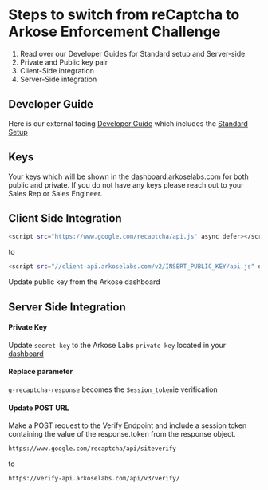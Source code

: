 # Steps to switch from reCaptcha to Arkose Enforcement Challenge

1. Read over our Developer Guides for Standard setup and Server-side 
2. Private and Public key pair
3. Client-Side integration
4. Server-Side integration

## Developer Guide
Here is our external facing [Developer Guide](https://arkoselabs.atlassian.net/wiki/spaces/DG/overview) which includes the [Standard Setup](https://arkoselabs.atlassian.net/wiki/spaces/DG/pages/214176229/Standard+Setup)

## Keys
Your keys which will be shown in the dashboard.arkoselabs.com for both public and private. If you do not have any keys please reach out to your Sales Rep or Sales Engineer. 

## Client Side Integration
```sh
<script src="https://www.google.com/recaptcha/api.js" async defer></script>
```
to 
```sh
<script src="//client-api.arkoselabs.com/v2/INSERT_PUBLIC_KEY/api.js" data-callback="setupEnforcement" async defer></script>
```
Update public key from the Arkose dashboard


## Server Side Integration

#### Private Key
Update `secret key` to the Arkose Labs `private key` located in your [dashboard](https://dashboard.arkoselabs.com/)


#### Replace parameter
`g-recaptcha-response` becomes the `Session_token`ie verification


#### Update POST URL
Make a POST request to the Verify Endpoint and include a session token containing the value of the response.token from the response object.

```sh
https://www.google.com/recaptcha/api/siteverify
``` 
to 
```sh
https://verify-api.arkoselabs.com/api/v3/verify/
```



